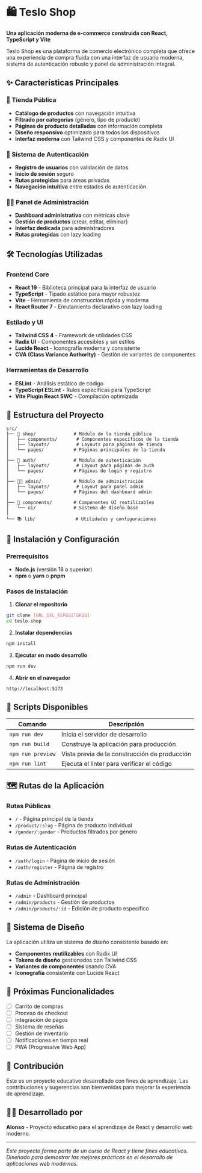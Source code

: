 # 🛍️ Teslo Shop

**Una aplicación moderna de e-commerce construida con React, TypeScript y Vite**

Teslo Shop es una plataforma de comercio electrónico completa que ofrece una experiencia de compra fluida con una interfaz de usuario moderna, sistema de autenticación robusto y panel de administración integral.

## ✨ Características Principales

### 🏪 Tienda Pública

- **Catálogo de productos** con navegación intuitiva
- **Filtrado por categorías** (género, tipo de producto)
- **Páginas de producto detalladas** con información completa
- **Diseño responsivo** optimizado para todos los dispositivos
- **Interfaz moderna** con Tailwind CSS y componentes de Radix UI

### 🔐 Sistema de Autenticación

- **Registro de usuarios** con validación de datos
- **Inicio de sesión** seguro
- **Rutas protegidas** para áreas privadas
- **Navegación intuitiva** entre estados de autenticación

### 👨‍💼 Panel de Administración

- **Dashboard administrativo** con métricas clave
- **Gestión de productos** (crear, editar, eliminar)
- **Interfaz dedicada** para administradores
- **Rutas protegidas** con lazy loading

## 🛠️ Tecnologías Utilizadas

### Frontend Core

- **React 19** - Biblioteca principal para la interfaz de usuario
- **TypeScript** - Tipado estático para mayor robustez
- **Vite** - Herramienta de construcción rápida y moderna
- **React Router 7** - Enrutamiento declarativo con lazy loading

### Estilado y UI

- **Tailwind CSS 4** - Framework de utilidades CSS
- **Radix UI** - Componentes accesibles y sin estilos
- **Lucide React** - Iconografía moderna y consistente
- **CVA (Class Variance Authority)** - Gestión de variantes de componentes

### Herramientas de Desarrollo

- **ESLint** - Análisis estático de código
- **TypeScript ESLint** - Rules específicas para TypeScript
- **Vite Plugin React SWC** - Compilación optimizada

## 📁 Estructura del Proyecto

```
src/
├── 🏪 shop/              # Módulo de la tienda pública
│   ├── components/       # Componentes específicos de la tienda
│   ├── layouts/          # Layouts para páginas de tienda
│   └── pages/           # Páginas principales de la tienda
│
├── 🔐 auth/              # Módulo de autenticación
│   ├── layouts/          # Layout para páginas de auth
│   └── pages/           # Páginas de login y registro
│
├── 👨‍💼 admin/            # Módulo de administración
│   ├── layouts/          # Layout para panel admin
│   └── pages/           # Páginas del dashboard admin
│
├── 🧩 components/        # Componentes UI reutilizables
│   └── ui/              # Sistema de diseño base
│
└── 📚 lib/               # Utilidades y configuraciones
```

## 🚀 Instalación y Configuración

### Prerrequisitos

- **Node.js** (versión 18 o superior)
- **npm** o **yarn** o **pnpm**

### Pasos de Instalación

1. **Clonar el repositorio**

```bash
git clone [URL_DEL_REPOSITORIO]
cd teslo-shop
```

2. **Instalar dependencias**

```bash
npm install
```

3. **Ejecutar en modo desarrollo**

```bash
npm run dev
```

4. **Abrir en el navegador**

```
http://localhost:5173
```

## 📝 Scripts Disponibles

| Comando           | Descripción                                   |
| ----------------- | --------------------------------------------- |
| `npm run dev`     | Inicia el servidor de desarrollo              |
| `npm run build`   | Construye la aplicación para producción       |
| `npm run preview` | Vista previa de la construcción de producción |
| `npm run lint`    | Ejecuta el linter para verificar el código    |

## 🗺️ Rutas de la Aplicación

### Rutas Públicas

- `/` - Página principal de la tienda
- `/product/:slug` - Página de producto individual
- `/gender/:gender` - Productos filtrados por género

### Rutas de Autenticación

- `/auth/login` - Página de inicio de sesión
- `/auth/register` - Página de registro

### Rutas de Administración

- `/admin` - Dashboard principal
- `/admin/products` - Gestión de productos
- `/admin/products/:id` - Edición de producto específico

## 🎨 Sistema de Diseño

La aplicación utiliza un sistema de diseño consistente basado en:

- **Componentes reutilizables** con Radix UI
- **Tokens de diseño** gestionados con Tailwind CSS
- **Variantes de componentes** usando CVA
- **Iconografía** consistente con Lucide React

## 🚧 Próximas Funcionalidades

- [ ] Carrito de compras
- [ ] Proceso de checkout
- [ ] Integración de pagos
- [ ] Sistema de reseñas
- [ ] Gestión de inventario
- [ ] Notificaciones en tiempo real
- [ ] PWA (Progressive Web App)

## 🤝 Contribución

Este es un proyecto educativo desarrollado con fines de aprendizaje. Las contribuciones y sugerencias son bienvenidas para mejorar la experiencia de aprendizaje.

## 👨‍💻 Desarrollado por

**Alonso** - Proyecto educativo para el aprendizaje de React y desarrollo web moderno.

---

_Este proyecto forma parte de un curso de React y tiene fines educativos. Diseñado para demostrar las mejores prácticas en el desarrollo de aplicaciones web modernas._
